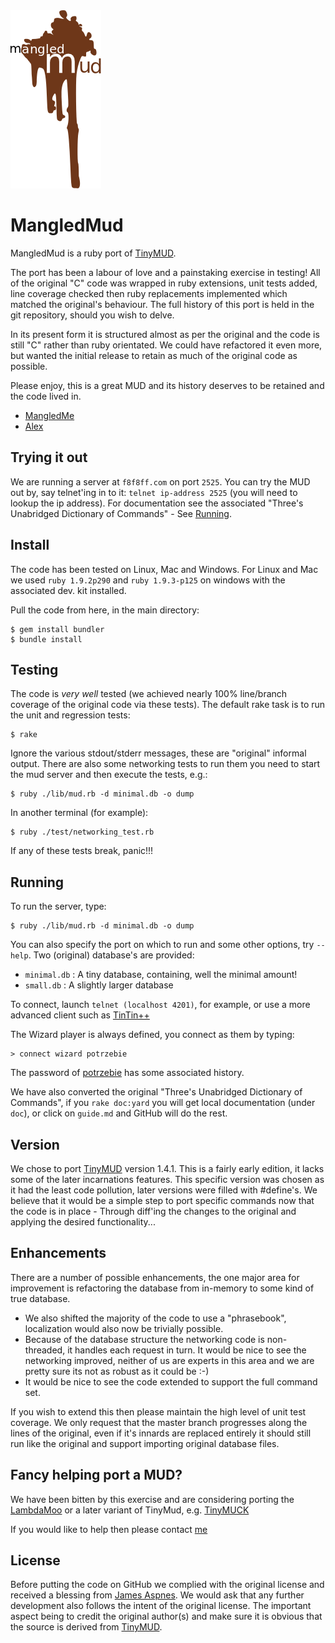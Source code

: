 <img src="./mud.png" alt="MangledMud"/>

MangledMud
==========

MangledMud is a ruby port of [TinyMUD](https://en.wikipedia.org/wiki/TinyMUD).

The port has been a labour of love and a painstaking exercise in testing! All of the original "C" code was wrapped in ruby extensions,
unit tests added, line coverage checked then ruby replacements implemented which matched the original's behaviour.
The full history of this port is held in the git repository, should you wish to delve.

In its present form it is structured almost as per the original and the code is still "C" rather than ruby orientated. We
could have refactored it even more, but wanted the initial release to retain as much of the original code as possible.

Please enjoy, this is a great MUD and its history deserves to be retained and the code lived in.

- [MangledMe](http://www.google.com/recaptcha/mailhide/d?k=01vdgNNADQlgrqj5lMuKLpag==&c=dLzYSFd6PdPBc5paL9eJKJ62wOQODVZwCaNzqvMcxyI=)
- [Alex]()

Trying it out
-------------

We are running a server at `f8f8ff.com` on port `2525`. You can try the MUD out by, say telnet'ing in to it: `telnet ip-address 2525` (you will need
to lookup the ip address). For documentation see the associated "Three's Unabridged Dictionary of Commands" - See [Running](#Running).

Install
-------

The code has been tested on Linux, Mac and Windows. For Linux and Mac we used `ruby 1.9.2p290` and `ruby 1.9.3-p125`
on windows with the associated dev. kit installed.

Pull the code from here, in the main directory:

    $ gem install bundler
    $ bundle install

Testing
-------

The code is *very well* tested (we achieved nearly 100% line/branch coverage of the original code via these tests).
The default rake task is to run the unit and regression tests:

    $ rake

Ignore the various stdout/stderr messages, these are "original" informal output. There are also some networking tests to run them you need to
start the mud server and then execute the tests, e.g.:

    $ ruby ./lib/mud.rb -d minimal.db -o dump

In another terminal (for example):

    $ ruby ./test/networking_test.rb

If any of these tests break, panic!!!

<a id="Running"/>Running
-------

To run the server, type:

    $ ruby ./lib/mud.rb -d minimal.db -o dump

You can also specify the port on which to run and some other options, try `--help`. Two (original) database's are provided:

* `minimal.db` : A tiny database, containing, well the minimal amount!
* `small.db` : A slightly larger database

To connect, launch `telnet (localhost 4201)`, for example, or use a more advanced client such as [TinTin++](http://tintin.sourceforge.net/index.php)

The Wizard player is always defined, you connect as them by typing:

    > connect wizard potrzebie

The password of [potrzebie](https://en.wikipedia.org/wiki/Potrzebie) has some associated history.

We have also converted the original "Three's Unabridged Dictionary of Commands", if you `rake doc:yard` you will get local documentation (under `doc`), or click on `guide.md`
and GitHub will do the rest.

Version
-------

We chose to port [TinyMUD](https://en.wikipedia.org/wiki/TinyMUD) version 1.4.1. This is a fairly early edition, it lacks some of the later incarnations
features. This specific version was chosen as it had the least code pollution, later versions were filled with #define's. We believe
that it would be a simple step to port specific commands now that the code is in place - Through diff'ing the changes to the original and applying
the desired functionality...

Enhancements
------------

There are a number of possible enhancements, the one major area for improvement is refactoring the database from in-memory to some kind of true database.

* We also shifted the majority of the code to use a "phrasebook", localization would also now be trivially possible.
* Because of the database structure the networking code is non-threaded, it handles each request in turn. It would be nice to see the networking improved,
neither of us are experts in this area and we are pretty sure its not as robust as it could be :-)
* It would be nice to see the code extended to support the full command set.

If you wish to extend this then please maintain the high level of unit test coverage. We only request that the master branch progresses along the lines
of the original, even if it's innards are replaced entirely it should still run like the original and support importing original database files.

Fancy helping port a MUD?
-------------------------

We have been bitten by this exercise and are considering porting the [LambdaMoo](https://en.wikipedia.org/wiki/LambdaMOO) or a later variant of TinyMud,
e.g. [TinyMUCK](https://en.wikipedia.org/wiki/TinyMUCK)

If you would like to help then please contact [me](http://www.google.com/recaptcha/mailhide/d?k=01vdgNNADQlgrqj5lMuKLpag==&c=dLzYSFd6PdPBc5paL9eJKJ62wOQODVZwCaNzqvMcxyI=)

License
-------

Before putting the code on GitHub we complied with the original license and received a blessing from [James Aspnes](https://en.wikipedia.org/wiki/James_Aspnes).
We would ask that any further development also follows the intent of the original license. The important aspect being to credit the original author(s)
and make sure it is obvious that the source is derived from [TinyMUD](https://en.wikipedia.org/wiki/TinyMUD).
